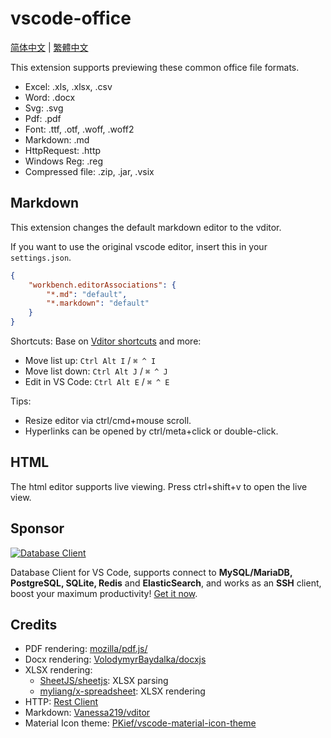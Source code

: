 # vscode-office

[简体中文](https://github.com/cweijan/vscode-office/blob/HEAD/README-CN.md) | [繁體中文](https://github.com/cweijan/vscode-office/blob/HEAD/README-TW.md)

This extension supports previewing these common office file formats.

- Excel: .xls, .xlsx, .csv
- Word: .docx
- Svg: .svg
- Pdf: .pdf
- Font: .ttf, .otf, .woff, .woff2
- Markdown: .md
- HttpRequest: .http
- Windows Reg: .reg
- Compressed file: .zip, .jar, .vsix

## Markdown

This extension changes the default markdown editor to the vditor.

If you want to use the original vscode editor, insert this in your `settings.json`.

```json
{
    "workbench.editorAssociations": {
        "*.md": "default",
        "*.markdown": "default"
    }
}
```

Shortcuts: Base on [Vditor shortcuts](https://github.com/cweijan/vscode-office/blob/HEAD/shortcut.md) and more:

- Move list up: `Ctrl Alt I` / `⌘ ^ I`
- Move list down: `Ctrl Alt J` / `⌘ ^ J`
- Edit in VS Code: `Ctrl Alt E` / `⌘ ^ E`

Tips:

- Resize editor via ctrl/cmd+mouse scroll.
- Hyperlinks can be opened by ctrl/meta+click or double-click.

## HTML

The html editor supports live viewing.   Press ctrl+shift+v to open the live view.

## Sponsor

[![Database Client](https://database-client.com/text_logo.png)](https://marketplace.visualstudio.com/items?itemName=cweijan.vscode-database-client2)

Database Client for VS Code, supports connect to **MySQL/MariaDB, PostgreSQL, SQLite, Redis** and  **ElasticSearch**, and works as an **SSH** client, boost your maximum productivity! [Get it now](https://marketplace.visualstudio.com/items?itemName=cweijan.vscode-database-client2).


## Credits

- PDF rendering: [mozilla/pdf.js/](https://github.com/mozilla/pdf.js/)
- Docx rendering: [VolodymyrBaydalka/docxjs](https://github.com/VolodymyrBaydalka/docxjs)
- XLSX rendering:
  - [SheetJS/sheetjs](https://github.com/SheetJS/sheetjs): XLSX parsing
  - [myliang/x-spreadsheet](https://github.com/myliang/x-spreadsheet): XLSX rendering
- HTTP: [Rest  Client](https://github.com/Huachao/vscode-restclient)
- Markdown: [Vanessa219/vditor](https://github.com/Vanessa219/vditor)
- Material Icon theme: [PKief/vscode-material-icon-theme](https://github.com/PKief/vscode-material-icon-theme)
